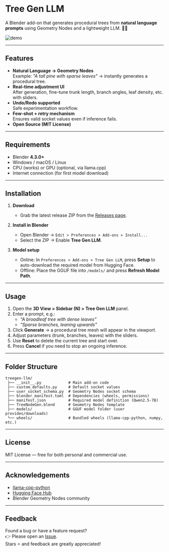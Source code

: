 # Tree Gen LLM

A Blender add-on that generates procedural trees from **natural language prompts** using Geometry Nodes and a lightweight LLM. 🌳✨

![demo](docs/demo.gif)

---

## Features

- **Natural Language → Geometry Nodes**  
  Example: *"A tall pine with sparse leaves"* → instantly generates a procedural tree.
- **Real-time adjustment UI**  
  After generation, fine-tune trunk length, branch angles, leaf density, etc. with sliders.
- **Undo/Redo supported**  
  Safe experimentation workflow.
- **Few-shot + retry mechanism**  
  Ensures valid socket values even if inference fails.
- **Open Source (MIT License)**

---

## Requirements

- Blender **4.3.0+**  
- Windows / macOS / Linux  
- CPU (works) or GPU (optional, via llama.cpp)  
- Internet connection (for first model download)  

---

## Installation

1. **Download**  
   - Grab the latest release ZIP from the [Releases page](https://github.com/YuutoSeki/treegen-llm/releases).

2. **Install in Blender**  
   - Open Blender → `Edit > Preferences > Add-ons > Install...`  
   - Select the ZIP → Enable **Tree Gen LLM**.

3. **Model setup**  
   - Online: In `Preferences > Add-ons > Tree Gen LLM`, press **Setup** to auto-download the required model from Hugging Face.  
   - Offline: Place the GGUF file into `/models/` and press **Refresh Model Path**.

---

## Usage

1. Open the **3D View > Sidebar (N) > Tree Gen LLM** panel.  
2. Enter a prompt, e.g.:  
   - *“A broadleaf tree with dense leaves”*  
   - *“Sparse branches, leaning upwards”*  
3. Click **Generate** → a procedural tree mesh will appear in the viewport.  
4. Adjust parameters (trunk, branches, leaves) with the sliders.  
5. Use **Reset** to delete the current tree and start over.  
6. Press **Cancel** if you need to stop an ongoing inference.  

---

## Folder Structure

```
treegen-llm/
 ├── __init__.py            # Main add-on code
 ├── custom_defaults.py     # Default socket values
 ├── user_socket_schema.py  # Geometry Nodes socket schema
 ├── blender_manifest.toml  # Dependencies (wheels, permissions)
 ├── manifest.json          # Required model definition (Qwen2.5-7B)
 ├── TreeNodeGen.blend      # Geometry Nodes template
 ├── models/                # GGUF model folder (user provides/downloads)
 └── wheels/                # Bundled wheels (llama-cpp-python, numpy, etc.)
```

---

## License

MIT License — free for both personal and commercial use.

---

## Acknowledgements

- [llama-cpp-python](https://github.com/abetlen/llama-cpp-python)  
- [Hugging Face Hub](https://huggingface.co)  
- Blender Geometry Nodes community  

---

## Feedback

Found a bug or have a feature request?  
👉 Please open an [Issue](https://github.com/YuutoSeki/treegen-llm/issues).  
Stars ⭐ and feedback are greatly appreciated!
